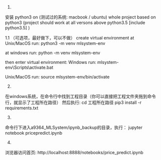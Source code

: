 1. 
安装 python3 on (测试过的系统: macbook / ubuntu)
whole project based on python3
(project should work at all versons above python3.5 [include python3.5] )

1.1
（可选项，最好做下，可以不做）
create virtual environment
at Unix/MacOS run:
python3 -m venv  mlsystem-env

at windows run:
python -m venv  mlsystem-env

then enter virtual environment:
Windows run:
mlsystem-env\Scripts\activate.bat

Unix/MacOS run:
source mlsystem-env/bin/activate



2. 
在windows系统，在命令行中找到工程目录（你可以直接把工程文件夹拖到命令行，就显示了工程所在路径）
然后执行: cd  工程所在路径
pip3 install -r requirements.txt


3.

命令行下进入a9364_MLSystem/ipynb_backup的目录，执行：
jupyter notebook pricepredict.ipynb 


4. 
浏览器访问首页: http://localhost:8888/notebooks/price_predict.ipynb